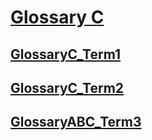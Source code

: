 # [Glossary C](#glossary-c)

## [GlossaryC_Term1](#glossaryc_term1)

## [GlossaryC_Term2](#glossaryc_term2)

## [GlossaryABC_Term3](#glossaryabc_term3)
